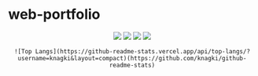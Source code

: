 # web-portfolio
<div align="center">
	<img src="https://img.shields.io/badge/java-007396?style=flat&logo=Java&logoColor=white" />
	<img src="https://img.shields.io/badge/spring-6DB33F?style=flat&logo=Spring&logoColor=white" />
	<img src="https://img.shields.io/badge/HTML5-E34F26?style=flat&logo=HTML5&logoColor=white" />
	<img src="https://img.shields.io/badge/CSS3-1572B6?style=flat&logo=CSS3&logoColor=white" />		

	![Top Langs](https://github-readme-stats.vercel.app/api/top-langs/?username=knagki&layout=compact)(https://github.com/knagki/github-readme-stats)
</div>

